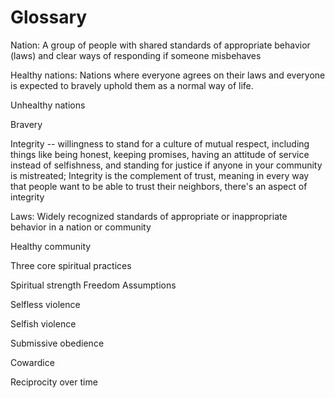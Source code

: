 # Glossary

Nation: A group of people with shared standards of appropriate behavior (laws) and clear ways of responding if someone misbehaves

Healthy nations: Nations where everyone agrees on their laws and everyone is expected to bravely uphold them as a normal way of life.

Unhealthy nations

Bravery

Integrity -- willingness to stand for a culture of mutual respect, including things like being honest, keeping promises, having an attitude of service instead of selfishness, and standing for justice if anyone in your community is mistreated; Integrity is the complement of trust, meaning in every way that people want to be able to trust their neighbors, there's an aspect of integrity 

Laws: Widely recognized standards of appropriate or inappropriate behavior in a nation or community

Healthy community

Three core spiritual practices

Spiritual strength Freedom Assumptions

Selfless violence

Selfish violence

Submissive obedience

Cowardice

Reciprocity over time